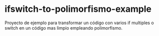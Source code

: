# ifswitch-to-polimorfismo-example
Proyecto de ejemplo para transformar un código con varios if multiples o switch en un código mas limpio empleando polimorfismo.
